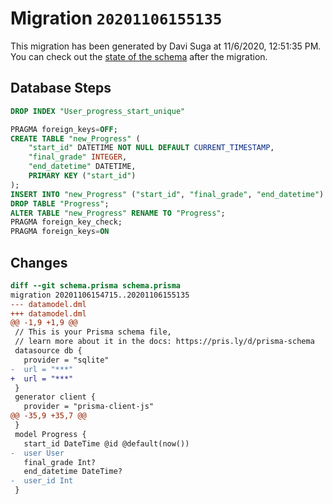 # Migration `20201106155135`

This migration has been generated by Davi Suga at 11/6/2020, 12:51:35 PM.
You can check out the [state of the schema](./schema.prisma) after the migration.

## Database Steps

```sql
DROP INDEX "User_progress_start_unique"

PRAGMA foreign_keys=OFF;
CREATE TABLE "new_Progress" (
    "start_id" DATETIME NOT NULL DEFAULT CURRENT_TIMESTAMP,
    "final_grade" INTEGER,
    "end_datetime" DATETIME,
    PRIMARY KEY ("start_id")
);
INSERT INTO "new_Progress" ("start_id", "final_grade", "end_datetime") SELECT "start_id", "final_grade", "end_datetime" FROM "Progress";
DROP TABLE "Progress";
ALTER TABLE "new_Progress" RENAME TO "Progress";
PRAGMA foreign_key_check;
PRAGMA foreign_keys=ON
```

## Changes

```diff
diff --git schema.prisma schema.prisma
migration 20201106154715..20201106155135
--- datamodel.dml
+++ datamodel.dml
@@ -1,9 +1,9 @@
 // This is your Prisma schema file,
 // learn more about it in the docs: https://pris.ly/d/prisma-schema
 datasource db {
   provider = "sqlite"
-  url = "***"
+  url = "***"
 }
 generator client {
   provider = "prisma-client-js"
@@ -35,9 +35,7 @@
 }
 model Progress {
   start_id DateTime @id @default(now())
-  user User 
   final_grade Int?
   end_datetime DateTime?
-  user_id Int
 }
```


